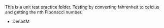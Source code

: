 This is a unit test practice folder. Testing by converting fahrenheit to celcius and getting the nth Fibonacci number.

- DenaitM
